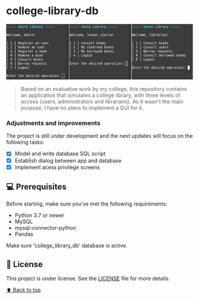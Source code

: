 # college-library-db


<img src="database-example.png" alt="database-example">

> Based on an evaluative work by my college, this repository contains an application that simulates a 
> college library, with three levels of access (users, administrators and librarians). As it wasn't the main purpose, I have no plans to implement a GUI for it.

### Adjustments and improvements

The project is still under development and the next updates will focus on the following tasks:

- [x] Model and write database SQL script
- [x] Establish dialog between app and database
- [x] Implement acess privilege screens	

## 💻 Prerequisites

Before starting, make sure you've met the following requirements:
<!---These are example requirements only. Add, duplicate or remove as needed--->
* Python 3.7 or newer
* MySQL
* mysql-connector-python
* Pandas

Make sure 'college_library_db' database is active.

## 📝 License

This project is under license. See the [LICENSE](LICENSE.md) file for more details.

[⬆ Back to top](#college-library-db)<br>

